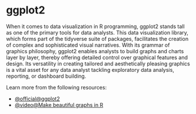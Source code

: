 # ggplot2

When it comes to data visualization in R programming, ggplot2 stands tall as one of the primary tools for data analysts. This data visualization library, which forms part of the tidyverse suite of packages, facilitates the creation of complex and sophisticated visual narratives. With its grammar of graphics philosophy, ggplot2 enables analysts to build graphs and charts layer by layer, thereby offering detailed control over graphical features and design. Its versatility in creating tailored and aesthetically pleasing graphics is a vital asset for any data analyst tackling exploratory data analysis, reporting, or dashboard building.

Learn more from the following resources:

- [@official@ggplot2](https://ggplot2.tidyverse.org/)
- [@video@Make beautiful graphs in R](https://www.youtube.com/watch?v=qnw1xDnt_Ec)